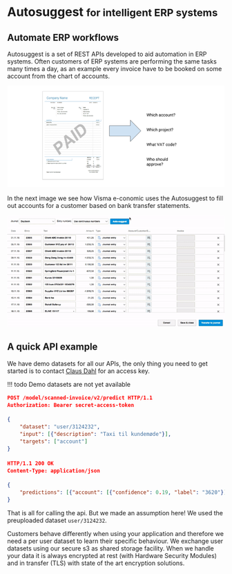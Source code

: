 # Autosuggest <small>for intelligent ERP systems</small>

## Automate ERP workflows
Autosuggest is a set of REST APIs developed to aid automation in ERP systems.
Often customers of ERP systems are performing the same tasks many times a day,
as an example every invoice have to be booked on some account from the chart of
accounts.

![asgt-explain](img/asgt-explained.png)

In the next image we see how Visma e-conomic uses the Autosuggest to fill out
accounts for a customer based on bank transfer statements.

![asgt-demo](img/asgt-demo.gif)

## A quick API example

We have demo datasets for all our APIs, the only thing you need to get started
is to contact [Claus Dahl](mailto:claus.dahl@visma.com) for an access key.

!!! todo
    Demo datasets are not yet available

```json
POST /model/scanned-invoice/v2/predict HTTP/1.1
Authorization: Bearer secret-access-token

{
    "dataset": "user/3124232",
    "input": [{"description": "Taxi til kundemøde"}],
    "targets": ["account"]
}

HTTP/1.1 200 OK
Content-Type: application/json

{
    "predictions": [{"account": [{"confidence": 0.19, "label": "3620"}]}]
}
```

That is all for calling the api. But we made an assumption here!  We used the
preuploaded dataset `user/3124232`.

Customers behave differently when using your application and therefore we need
a per user dataset to learn their specific behaviour.
We exchange user datasets using our secure s3 as shared storage facility. When
we handle your data it is always encrypted at rest (with Hardware Security
Modules) and in transfer (TLS) with state of the art encryption solutions.

